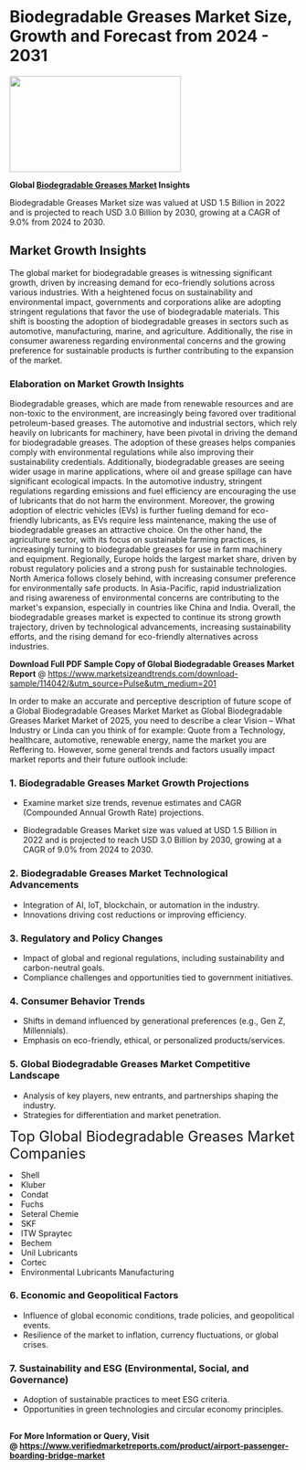 <H1>Biodegradable Greases Market Size, Growth and Forecast from 2024 - 2031</H1><img class="aligncenter size-medium wp-image-584254" src="https://thirdeyenews.in/wp-content/uploads/2024/09/Global-Market-Research-300x168.jpeg" alt="" width="300" height="168" /><p><strong>Global&nbsp;<a href="https://www.marketsizeandtrends.com/download-sample/114042/&amp;utm_source=Pulse&amp;utm_medium=201">Biodegradable Greases Market</a> Insights</strong></p><p>Biodegradable Greases Market size was valued at USD 1.5 Billion in 2022 and is projected to reach USD 3.0 Billion by 2030, growing at a CAGR of 9.0% from 2024 to 2030.</p><p><h2>Market Growth Insights</h2> The global market for biodegradable greases is witnessing significant growth, driven by increasing demand for eco-friendly solutions across various industries. With a heightened focus on sustainability and environmental impact, governments and corporations alike are adopting stringent regulations that favor the use of biodegradable materials. This shift is boosting the adoption of biodegradable greases in sectors such as automotive, manufacturing, marine, and agriculture. Additionally, the rise in consumer awareness regarding environmental concerns and the growing preference for sustainable products is further contributing to the expansion of the market. <h3>Elaboration on Market Growth Insights</h3> Biodegradable greases, which are made from renewable resources and are non-toxic to the environment, are increasingly being favored over traditional petroleum-based greases. The automotive and industrial sectors, which rely heavily on lubricants for machinery, have been pivotal in driving the demand for biodegradable greases. The adoption of these greases helps companies comply with environmental regulations while also improving their sustainability credentials. Additionally, biodegradable greases are seeing wider usage in marine applications, where oil and grease spillage can have significant ecological impacts. In the automotive industry, stringent regulations regarding emissions and fuel efficiency are encouraging the use of lubricants that do not harm the environment. Moreover, the growing adoption of electric vehicles (EVs) is further fueling demand for eco-friendly lubricants, as EVs require less maintenance, making the use of biodegradable greases an attractive choice. On the other hand, the agriculture sector, with its focus on sustainable farming practices, is increasingly turning to biodegradable greases for use in farm machinery and equipment. Regionally, Europe holds the largest market share, driven by robust regulatory policies and a strong push for sustainable technologies. North America follows closely behind, with increasing consumer preference for environmentally safe products. In Asia-Pacific, rapid industrialization and rising awareness of environmental concerns are contributing to the market's expansion, especially in countries like China and India. Overall, the biodegradable greases market is expected to continue its strong growth trajectory, driven by technological advancements, increasing sustainability efforts, and the rising demand for eco-friendly alternatives across industries. </p><p><span class=""><strong>Download Full PDF Sample Copy of Global Biodegradable Greases Market Report</strong> @ <a href="https://www.marketsizeandtrends.com/download-sample/114042/&amp;utm_source=Pulse&amp;utm_medium=201" target="_blank">https://www.marketsizeandtrends.com/download-sample/114042/&amp;utm_source=Pulse&amp;utm_medium=201</a></span></p><p>In order to make an accurate and perceptive description of future scope of a Global&nbsp;Biodegradable Greases Market Market as Global&nbsp;Biodegradable Greases Market Market of 2025, you need to describe a clear Vision &ndash; What Industry or Linda can you think of for example: Quote from a Technology, healthcare, automotive, renewable energy, name the market you are Reffering to. However, some general trends and factors usually impact market reports and their future outlook include:</p><h3>1.&nbsp;<strong>Biodegradable Greases Market Growth Projections</strong></h3><ul><li>Examine market size trends, revenue estimates and CAGR (Compounded Annual Growth Rate) projections.</li><li><p>Biodegradable Greases Market size was valued at USD 1.5 Billion in 2022 and is projected to reach USD 3.0 Billion by 2030, growing at a CAGR of 9.0% from 2024 to 2030.</p></li></ul><h3>2.&nbsp;<strong>Biodegradable Greases Market Technological Advancements</strong></h3><ul><li>Integration of AI, IoT, blockchain, or automation in the industry.</li><li>Innovations driving cost reductions or improving efficiency.</li></ul><h3>3.&nbsp;<strong>Regulatory and Policy Changes</strong></h3><ul><li>Impact of global and regional regulations, including sustainability and carbon-neutral goals.</li><li>Compliance challenges and opportunities tied to government initiatives.</li></ul><h3>4.&nbsp;<strong>Consumer Behavior Trends</strong></h3><ul><li>Shifts in demand influenced by generational preferences (e.g., Gen Z, Millennials).</li><li>Emphasis on eco-friendly, ethical, or personalized products/services.</li></ul><h3>5.&nbsp;<strong>Global Biodegradable Greases Market Competitive Landscape</strong></h3><ul><li>Analysis of key players, new entrants, and partnerships shaping the industry.</li><li>Strategies for differentiation and market penetration.</li></ul><p data-pm-slice="1 1 []"><span style="color: inherit; font-family: inherit; font-size: 25px;">Top Global Biodegradable Greases Market Companies</span></p><div class="" data-test-id=""><p><li>Shell</li><li> Kluber</li><li> Condat</li><li> Fuchs</li><li> Seteral Chemie</li><li> SKF</li><li> ITW Spraytec</li><li> Bechem</li><li> Unil Lubricants</li><li> Cortec</li><li> Environmental Lubricants Manufacturing</li></p></div><h3>6.&nbsp;<strong>Economic and Geopolitical Factors</strong></h3><ul><li>Influence of global economic conditions, trade policies, and geopolitical events.</li><li>Resilience of the market to inflation, currency fluctuations, or global crises.</li></ul><h3>7.&nbsp;<strong>Sustainability and ESG (Environmental, Social, and Governance)</strong></h3><ul><li>Adoption of sustainable practices to meet ESG criteria.</li><li>Opportunities in green technologies and circular economy principles.</li></ul><h2><strong style="font-size: 14px;">For More Information or Query, Visit @&nbsp;</strong><a style="background-color: #ffffff; font-size: 14px;" href="https://www.marketsizeandtrends.com/report/biodegradable-greases-market/" target="_blank">https://www.verifiedmarketreports.com/product/airport-passenger-boarding-bridge-market</a></h2>
